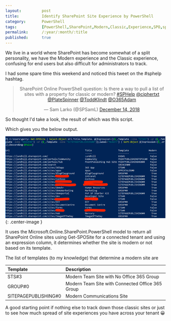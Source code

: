 ```yaml
---
layout:         post
title:          Identify SharePoint Site Experience by PowerShell
category:       PowerShell
tags:           [PowerShell,SharePoint,Modern,Classic,Experience,SPO,sphelp]
permalink:      /:year/:month/:title
published:      true
---
```


We live in a world where SharePoint has become somewhat of a split personality, we have the Modern experience and the Classic experience, confusing for end users but also difficult for administrators to track.

I had some spare time this weekend and noticed this tweet on the #sphelp hashtag.

<div style="text-align:-webkit-center"><blockquote class="twitter-tweet" data-partner="tweetdeck"><p lang="en" dir="ltr">SharePoint Online PowerShell question: Is there a way to pull a list of sites with a property for classic or modern? <a href="https://twitter.com/hashtag/SPHelp?src=hash&amp;ref_src=twsrc%5Etfw">#SPHelp</a> <a href="https://twitter.com/ciphertxt?ref_src=twsrc%5Etfw">@ciphertxt</a> <a href="https://twitter.com/PlateSpinner?ref_src=twsrc%5Etfw">@PlateSpinner</a> <a href="https://twitter.com/ToddKlindt?ref_src=twsrc%5Etfw">@ToddKlindt</a> <a href="https://twitter.com/O365Adam?ref_src=twsrc%5Etfw">@O365Adam</a></p>&mdash; Sam Larko (@SPSamL) <a href="https://twitter.com/SPSamL/status/1073473591440826369?ref_src=twsrc%5Etfw">December 14, 2018</a></blockquote>
<script async src="https://platform.twitter.com/widgets.js" charset="utf-8"></script></div>

So thought I'd take a look, the result of which was this script.

<script src="https://gist.github.com/garrytrinder/358b8cb06e2b41c980a4d48abce52390.js"></script>

Which gives you the below output.

![](/public/img/powershell/get-spositetemplateexperience-output.png){: .center-image }

It uses the Microsoft.Online.SharePoint.PowerShell model to return all SharePoint Online sites using Get-SPOSite for a connected tenant and using an expression column, it determines whether the site is modern or not based on its template.

The list of templates (to my knowledge) that determine a modern site are

| Template             | Description                                      |
| :------------------- | :----------------------------------------------- |
| STS#3                | Modern Team Site with No Office 365 Group        |
| GROUP#0              | Modern Team Site with Connected Office 365 Group |
| SITEPAGEPUBLISHING#0 | Modern Communications Site                       |

A good starting point if nothing else to track down those classic sites or just to see how much spread of site experiences you have across your tenant 😀